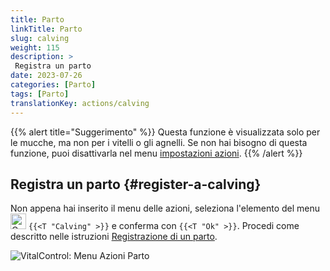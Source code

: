 ```yaml
---
title: Parto
linkTitle: Parto
slug: calving
weight: 115
description: >
 Registra un parto
date: 2023-07-26
categories: [Parto]
tags: [Parto]
translationKey: actions/calving
---
```

{{% alert title="Suggerimento" %}}
Questa funzione è visualizzata solo per le mucche, ma non per i vitelli o gli agnelli.
Se non hai bisogno di questa funzione, puoi disattivarla nel menu [impostazioni azioni](../settings/).
{{% /alert %}}

## Registra un parto {#register-a-calving}

Non appena hai inserito il menu delle azioni, seleziona l'elemento del menu <img src="/icons/actions/calving.svg" width="25" align="bottom" alt="Calving"  alt="Calving"/> `{{<T "Calving" >}}` e conferma con `{{<T "Ok" >}}`. Procedi come descritto nelle istruzioni [Registrazione di un parto](/it/docs/new/calving/).

   ![VitalControl: Menu Azioni Parto](../images/calving.png "Parto")
